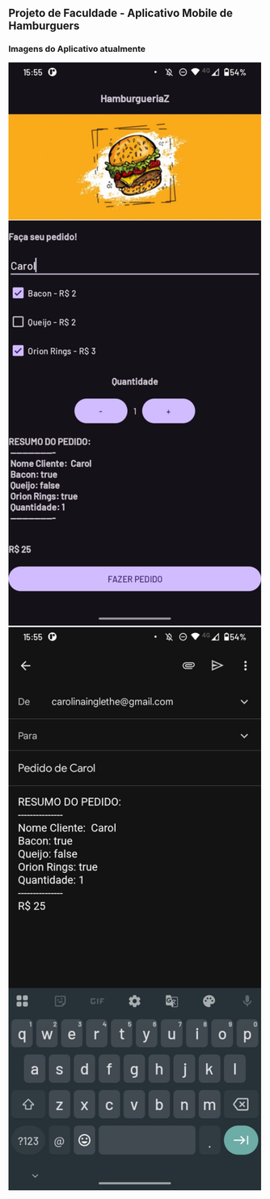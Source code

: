 ## Projeto de Faculdade - Aplicativo Mobile de Hamburguers


### Imagens do Aplicativo atualmente


<img src="https://github.com/CarolinaInglethe/HamburgueriaZ/blob/main/app/src/main/res/drawable/telaApp.jpeg" width="500px" alt="Texto Alternativo">
<img src="https://github.com/CarolinaInglethe/HamburgueriaZ/blob/main/app/src/main/res/drawable/telaEmail.jpeg" width="500px" alt="Texto Alternativo">


